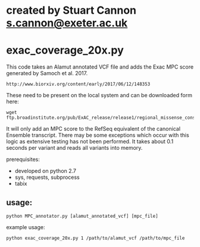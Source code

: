 # created by Stuart Cannon s.cannon@exeter.ac.uk 

# exac_coverage_20x.py

This code takes an Alamut annotated VCF file and adds the Exac MPC score generated by Samoch et al. 2017.

    http://www.biorxiv.org/content/early/2017/06/12/148353

These need to be present on the local system and can be downloaded form here:

    wget ftp.broadinstitute.org/pub/ExAC_release/release1/regional_missense_constraint/

It will only add an MPC score to the RefSeq equivalent of the canonical Ensemble transcript.
There may be some exceptions which occur with this logic as extensive testing has not been performed.
It takes about 0.1 seconds per variant and reads all variants into memory.

prerequisites: 
* developed on python 2.7
* sys, requests, subprocess
* tabix

## usage:

    python MPC_annotator.py [alamut_annotated_vcf] [mpc_file]

example usage:

    python exac_coverage_20x.py 1 /path/to/alamut_vcf /path/to/mpc_file

